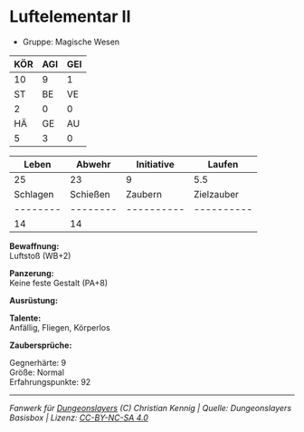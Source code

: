 # Luftelementar II  
- Gruppe: Magische Wesen  

| KÖR | AGI | GEI |  
| --- | --- | --- |  
| 10  | 9   | 1   |
| ST  | BE  | VE  |  
| 2   | 0   | 0   |
| HÄ  | GE  | AU  |  
| 5   | 3   | 0   |


| Leben    | Abwehr   | Initiative | Laufen     |
| -------- | -------- | ---------- | ---------- |
| 25       | 23       | 9          | 5.5        |
| Schlagen | Schießen | Zaubern    | Zielzauber |
| -------- | -------- | ---------- | ---------- |
| 14       | 14       |            |            |

**Bewaffnung:**  
Luftstoß (WB+2)

**Panzerung:**  
Keine feste Gestalt (PA+8)

**Ausrüstung:**  


**Talente:**  
Anfällig, Fliegen, Körperlos

**Zaubersprüche:**  


Gegnerhärte: 9  
Größe: Normal  
Erfahrungspunkte: 92  



___
*Fanwerk für [Dungeonslayers](https://www.dungeonslayers.net/) (C) Christian Kennig | Quelle: Dungeonslayers Basisbox | Lizenz: [CC-BY-NC-SA 4.0](https://creativecommons.org/licenses/by-nc-sa/4.0/deed.de)*